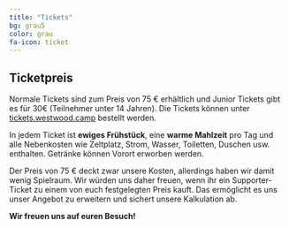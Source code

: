 ```yaml
---
title: "Tickets"
bg: grau5
color: grau
fa-icon: ticket
---
```


## Ticketpreis

Normale Tickets sind zum Preis von 75 € erhältlich und Junior Tickets gibt es für 30€ (Teilnehmer unter 14 Jahren). Die Tickets können unter [tickets.westwood.camp](https://tickets.westwood.camp/) bestellt werden.

In jedem Ticket ist __ewiges Frühstück__, eine __warme Mahlzeit__ pro Tag und alle Nebenkosten wie Zeltplatz, Strom, Wasser, Toiletten, Duschen usw. enthalten. Getränke können Vorort erworben werden.

Der Preis von 75 € deckt zwar unsere Kosten, allerdings haben wir damit wenig Spielraum. Wir würden uns daher freuen, wenn ihr ein Supporter-Ticket zu einem von euch festgelegten Preis kauft. Das ermöglicht es uns unser Angebot zu erweitern und sichert unsere Kalkulation ab.

__Wir freuen uns auf euren Besuch!__

